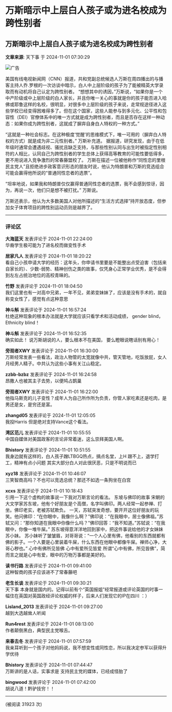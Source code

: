 # 万斯暗示中上层白人孩子或为进名校成为跨性别者

## 万斯暗示中上层白人孩子或为进名校成为跨性别者

**文章来源**: 天下事 于 2024-11-01 07:30:29

![广告](//adserver.wenxuecity.com/202401/dealsaving0103.png)

美国有线电视新闻网（CNN）报道，共和党副总统候选人万斯在周四播出的与播客主持人乔.罗根的一次访谈中暗示，白人中上层阶级的孩子为了能被精英大学录取而有动机将自己认定为跨性别者。 “想想其中的诱因，”万斯说，“如果你是一个中产阶级或中上层阶级的白人家长，并且你唯一关心的事就是你的孩子能否进入哈佛或耶鲁这样的名校，很明显，对很多中上层阶级的孩子来说，走常规途径进入这些学校已经变得困难得多了。但在这个国家，这些人能参与到多元化、公平性和包容性（DEI）官僚体系中的唯一方式就是成为跨性别者，而且是否存在这样一种动态：如果你成为跨性别者，这就成了摒弃自身白人特权的一种方式。” 

“这就是一种社会标志。在这种极度‘觉醒’的思维模式下，唯一可用的（摒弃白人特权的方式）就是成为非二元性别者。” 万斯补充道。 据报道，研究发现，由于在低年级时通常会遭遇歧视、骚扰且缺乏支持，与那些性别认同与出生时被指定性别相符的人相比，认同自己为跨性别者的学生总体上获得高等教育的可能性要低得多，更不用说进入竞争激烈的常春藤盟校了。 万斯在描述一位被他称作“同性恋的里根民主党人”且拒绝进步政客意识形态的朋友时说，他认为特朗普和万斯的竞选组合可能会赢得他所说的“普通同性恋者的选票”。

“坦率地说，如果我和特朗普仅仅赢得普通同性恋者的选票，我不会感到惊讶，因为，再说一次，他们只是想不被打扰。” 万斯说。 

万斯还表示，他认为大多数美国人对他所描述的“生活方式选择”持开放态度，但参加女子体育项目的跨性别运动员则是越界了。

---

### 评论区

**大海蓝天** 发表评论于 2024-11-01 22:24:00  
华裔学生极可能为了进名校而做变性手术  

**居家凡人** 发表评论于 2024-11-01 18:20:22  
看自己小孩申请大学的经历：这年头，你申请书里要是不能整出点受迫害（包括来自家长的）、少数-弱势、精神创伤之类的故事，仅凭身心正常学业优秀，是不会得到左左占统治地位的高校青睐的。  

**竹野** 发表评论于 2024-11-01 18:04:50  
我们这里也有一对高中兄弟，一年不见，弟弟变妹妹了，应该是没有手术的，就自称变女性了，感觉有点这种意思  

**神斗斛** 发表评论于 2024-11-01 16:57:24  
杜绝这种现象的根本办法就是大学就应该只看学术和活动成绩， gender blind， Ethnicity blind！  

**神斗斛** 发表评论于 2024-11-01 16:52:35  
确实如此！ 说万斯胡说的人，要么根本不在美国， 要么瞪眼说瞎话别有用心！  

**旁观者XWY** 发表评论于 2024-11-01 16:30:00  
万斯经常发表一些看法，政治人物管的太宽就像中共，管天管地，吃饭放屁，女人月经男人精子。中共认为这些小事有关江山稳定。  

**zzbb-bzbz** 发表评论于 2024-11-01 16:24:58  
昂撒人也被其主子去势，以便鸠占鹊巢  

**旁观者XWY** 发表评论于 2024-11-01 16:22:00  
他指马斯克的儿子变性？成年人为自己所作所为负责，你管人家吃素还是吃肉，是男还是女，是穷还是富。  

**zhangd05** 发表评论于 2024-11-01 12:05:05  
我投Harris 但是绝对支持Vance这个看法。  

**湾区范儿** 发表评论于 2024-11-01 10:55:55  
中国自媒体对美国政客的言论非常着迷，这么崇拜美国人啊。  

**Bhistory** 发表评论于 2024-11-01 10:51:55  
我身边就有这样的，白人孩子蹭LTBGQ热点，搞点名堂，上H 跟不上，退学打工，精神有点小问题 其实大部分白人对此很厌恶，只是不明说而已  

**xyz18** 发表评论于 2024-11-01 10:46:07  
三笑智商高吗？不也可以竞选总统？那还不如选一条狗坐在白宫  

**xcxs** 发表评论于 2024-11-01 10:18:43  
引用一下这个虚构的故事说一下我对万斯言论的看法。 东坡与佛印的故事 宋朝的大文学家苏东坡，他有个好朋友是个高僧，名字叫佛印。两人经常一起参禅、打坐。佛印老实，老被苏轼欺负。 一天，苏轼突发奇想，要开开这位好朋友的玩笑。他问佛印：“在你眼中，我像什么啊？”佛印说：“在我眼中，居士像佛祖。”苏轼又问：“那你知道在我眼中你像什么吗？”佛印回答：“我不知道。”苏轼说：“在我眼中，你像一堆牛屎。” 苏东坡得意洋洋地回到家中，把这件事说给他的才女妹妹苏小妹。 苏小妹听了皱皱眉，对哥哥说：“一个人心里有佛，他看别的东西就都有佛的影子。一个人要是心里装着牛屎，什么东西在他眼中都像牛屎。禅师心净，大哥心秽也。” 心中有佛所见皆佛 心中有爱所见皆爱 所谓“心中有佛，所见皆佛”，简而言之就是心中有爱，眼中的万物万事都是美好的。  

**读书行路** 发表评论于 2024-11-01 09:41:00  
这种智商的孩子应该进不了常春藤吧  

**老生长谈** 发表评论于 2024-11-01 09:30:21  
天下事 本身就是国内的。记得以前有个“英国报姐”经常报道或评论英国的时事一幅住在英国对英国政经评论权威的样子，后来人们发现它的IP在四川 ：）  

**Lisland\_2013** 发表评论于 2024-11-01 09:27:00  
越到大选越耸人听闻  

**Run4rest** 发表评论于 2024-11-01 08:13:00  
作者颠倒黑白，典型民主党喉舌。  

**来春去冬** 发表评论于 2024-11-01 07:57:59  
我亲耳听到一个孩子对他妈妈说，我不想变性或同性恋，所以我决定参军以获得升学优待  

**Bhistory** 发表评论于 2024-11-01 07:44:47  
万斯讲的是人话，实事求是 支持民主党的媒体，已经成怪胎了  

**bingwood** 发表评论于 2024-11-01 07:42:00  
胡说八道！黔驴技穷！！

--- 

(被阅读 31923 次)